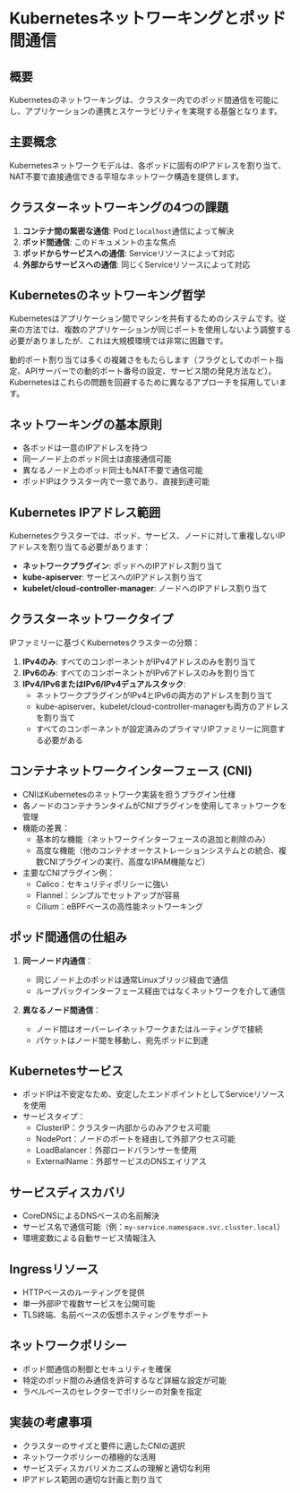# Kubernetesネットワーキングとポッド間通信

## 概要

Kubernetesのネットワーキングは、クラスター内でのポッド間通信を可能にし、アプリケーションの連携とスケーラビリティを実現する基盤となります。

## 主要概念

Kubernetesネットワークモデルは、各ポッドに固有のIPアドレスを割り当て、NAT不要で直接通信できる平坦なネットワーク構造を提供します。

## クラスターネットワーキングの4つの課題

1. **コンテナ間の緊密な通信**: Podと`localhost`通信によって解決
2. **ポッド間通信**: このドキュメントの主な焦点
3. **ポッドからサービスへの通信**: Serviceリソースによって対応
4. **外部からサービスへの通信**: 同じくServiceリソースによって対応

## Kubernetesのネットワーキング哲学

Kubernetesはアプリケーション間でマシンを共有するためのシステムです。従来の方法では、複数のアプリケーションが同じポートを使用しないよう調整する必要がありましたが、これは大規模環境では非常に困難です。

動的ポート割り当ては多くの複雑さをもたらします（フラグとしてのポート指定、APIサーバーでの動的ポート番号の設定、サービス間の発見方法など）。Kubernetesはこれらの問題を回避するために異なるアプローチを採用しています。

## ネットワーキングの基本原則

- 各ポッドは一意のIPアドレスを持つ
- 同一ノード上のポッド同士は直接通信可能
- 異なるノード上のポッド同士もNAT不要で通信可能
- ポッドIPはクラスター内で一意であり、直接到達可能

## Kubernetes IPアドレス範囲

Kubernetesクラスターでは、ポッド、サービス、ノードに対して重複しないIPアドレスを割り当てる必要があります：

- **ネットワークプラグイン**: ポッドへのIPアドレス割り当て
- **kube-apiserver**: サービスへのIPアドレス割り当て
- **kubelet/cloud-controller-manager**: ノードへのIPアドレス割り当て

## クラスターネットワークタイプ

IPファミリーに基づくKubernetesクラスターの分類：

1. **IPv4のみ**: すべてのコンポーネントがIPv4アドレスのみを割り当て
2. **IPv6のみ**: すべてのコンポーネントがIPv6アドレスのみを割り当て
3. **IPv4/IPv6またはIPv6/IPv4デュアルスタック**:
   - ネットワークプラグインがIPv4とIPv6の両方のアドレスを割り当て
   - kube-apiserver、kubelet/cloud-controller-managerも両方のアドレスを割り当て
   - すべてのコンポーネントが設定済みのプライマリIPファミリーに同意する必要がある

## コンテナネットワークインターフェース (CNI)

- CNIはKubernetesのネットワーク実装を担うプラグイン仕様
- 各ノードのコンテナランタイムがCNIプラグインを使用してネットワークを管理
- 機能の差異：
  - 基本的な機能（ネットワークインターフェースの追加と削除のみ）
  - 高度な機能（他のコンテナオーケストレーションシステムとの統合、複数CNIプラグインの実行、高度なIPAM機能など）
- 主要なCNIプラグイン例：
  - Calico：セキュリティポリシーに強い
  - Flannel：シンプルでセットアップが容易
  - Cilium：eBPFベースの高性能ネットワーキング

## ポッド間通信の仕組み

1. **同一ノード内通信**：
   - 同じノード上のポッドは通常Linuxブリッジ経由で通信
   - ループバックインターフェース経由ではなくネットワークを介して通信

2. **異なるノード間通信**：
   - ノード間はオーバーレイネットワークまたはルーティングで接続
   - パケットはノード間を移動し、宛先ポッドに到達

## Kubernetesサービス

- ポッドIPは不安定なため、安定したエンドポイントとしてServiceリソースを使用
- サービスタイプ：
  - ClusterIP：クラスター内部からのみアクセス可能
  - NodePort：ノードのポートを経由して外部アクセス可能
  - LoadBalancer：外部ロードバランサーを使用
  - ExternalName：外部サービスのDNSエイリアス

## サービスディスカバリ

- CoreDNSによるDNSベースの名前解決
- サービス名で通信可能（例：`my-service.namespace.svc.cluster.local`）
- 環境変数による自動サービス情報注入

## Ingressリソース

- HTTPベースのルーティングを提供
- 単一外部IPで複数サービスを公開可能
- TLS終端、名前ベースの仮想ホスティングをサポート

## ネットワークポリシー

- ポッド間通信の制御とセキュリティを確保
- 特定のポッド間のみ通信を許可するなど詳細な設定が可能
- ラベルベースのセレクターでポリシーの対象を指定

## 実装の考慮事項

- クラスターのサイズと要件に適したCNIの選択
- ネットワークポリシーの積極的な活用
- サービスディスカバリメカニズムの理解と適切な利用
- IPアドレス範囲の適切な計画と割り当て
